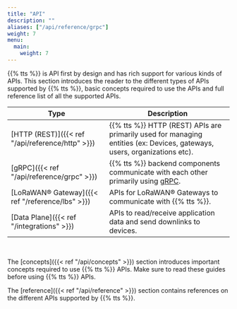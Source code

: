 ```yaml
---
title: "API"
description: ""
aliases: ["/api/reference/grpc"]
weight: 7
menu:
  main:
    weight: 7
---
```


{{% tts %}} is API first by design and has rich support for various kinds of APIs. This section introduces the reader to the different types of APIs supported by {{% tts %}}, basic concepts required to use the APIs and full reference list of all the supported APIs.

<!-- more -->

<div class="fixed-table table-api">

| Type                                             | Description                                                                                                              |
| ------------------------------------------------ | ------------------------------------------------------------------------------------------------------------------------ |
| [HTTP (REST)]({{< ref "/api/reference/http" >}}) | {{% tts %}} HTTP (REST) APIs are primarily used for managing entities (ex: Devices, gateways, users, organizations etc). |
| [gRPC]({{< ref "/api/reference/grpc" >}})        | {{% tts %}} backend components communicate with each other primarily using [gRPC](https://grpc.io/).                     |
| [LoRaWAN® Gateway]({{< ref "/reference/lbs" >}}) | APIs for LoRaWAN® Gateways to communicate with {{% tts %}}.                                                              |
| [Data Plane]({{< ref "/integrations" >}})        | APIs to read/receive application data and send downlinks to devices.                                                     |

</div>

<br/>

The [concepts]({{< ref "/api/concepts" >}}) section introduces important concepts required to use {{% tts %}} APIs. Make sure to read these guides before using {{% tts %}} APIs.

The [reference]({{< ref "/api/reference" >}}) section contains references on the different APIs supported by {{% tts %}}.
